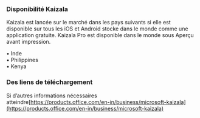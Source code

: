 ### <a name="kaizala-availability"></a>Disponibilité Kaizala 
Kaizala est lancée sur le marché dans les pays suivants si elle est disponible sur tous les iOS et Android stocke dans le monde comme une application gratuite. Kaizala Pro est disponible dans le monde sous Aperçu avant impression.

• Inde
<br>
• Philippines
<br>
• Kenya
<br>
### <a name="download-links"></a>Des liens de téléchargement
Si d’autres informations nécessaires atteindre[https://products.office.com/en-in/business/microsoft-kaizala](https://products.office.com/en-in/business/microsoft-kaizala)
